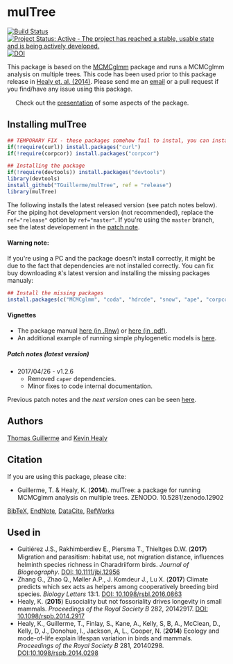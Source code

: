 # mulTree
[![Build Status](https://travis-ci.org/TGuillerme/mulTree.svg?branch=release)](https://travis-ci.org/TGuillerme/mulTree)
[![Project Status: Active - The project has reached a stable, usable state and is being actively developed.](http://www.repostatus.org/badges/latest/active.svg)](http://www.repostatus.org/#active)
[![DOI](https://zenodo.org/badge/DOI/10.5281/zenodo.45097.svg)](https://doi.org/10.5281/zenodo.45097)

This package is based on the [MCMCglmm](http://cran.r-project.org/web/packages/MCMCglmm/index.html) package
and runs a MCMCglmm analysis on multiple trees.
This code has been used prior to this package release in [Healy et. al. (2014)](http://rspb.royalsocietypublishing.org/content/281/1784/20140298.full.pdf?ijkey=gPt28ElSAYBvRhZ&keytype=ref).
Please send me an [email](mailto:guillert@tcd.ie) or a pull request if you find/have any issue using this package.

<a href="https://figshare.com/articles/Guillerme_BESMacro2016_pdf/3478922"><img src="http://tguillerme.github.io/images/logo-FS.png" height="15" widht="15"/></a> 
Check out the [presentation](https://figshare.com/articles/Guillerme_BESMacro2016_pdf/3478922) of some aspects of the package.

## Installing mulTree
```r
## TEMPORARY FIX - these packages somehow fail to instal, you can install the manually:
if(!require(curl)) install.packages("curl")
if(!require(corpcor)) install.packages("corpcor")

## Installing the package
if(!require(devtools)) install.packages("devtools")
library(devtools)
install_github("TGuillerme/mulTree", ref = "release")
library(mulTree)
```
The following installs the latest released version (see patch notes below). For the piping hot development version (not recommended), replace the `ref="release"` option by `ref="master"`. If you're using the `master` branch, see the latest developement in the [patch note](https://github.com/TGuillerme/mulTree/blob/master/patch_notes.md).

#### Warning note:
If you're using a PC and the package doesn't install correctly, it might be due to the fact that dependencies are not installed correctly. You can fix buy downloading `R`'s latest version and installing the missing packages manualy:
```r
## Install the missing packages
install.packages(c("MCMCglmm", "coda", "hdrcde", "snow", "ape", "corpcor", "curl"))
```

#### Vignettes
*  The package manual [here (in .Rnw)](https://github.com/TGuillerme/mulTree/blob/master/doc/mulTree-manual.Rnw) or [here (in .pdf)](https://github.com/TGuillerme/mulTree/blob/master/doc/mulTree-manual.pdf).
*  An additional example of running simple phylogenetic models is [here](https://github.com/TGuillerme/mulTree/blob/master/doc/Vanilla_flavoured_phylogenetic_analyses.Rmd).

##### Patch notes (latest version)
* 2017/04/26 - v1.2.6
  * Removed `caper` dependencies.
  * Minor fixes to code internal documentation.
  
Previous patch notes and the *next version* ones can be seen [here](https://github.com/TGuillerme/mulTree/blob/master/patch_notes.md).

Authors
-------
[Thomas Guillerme](http://tguillerme.github.io) and [Kevin Healy](http://healyke.github.io)

Citation
-------
If you are using this package, please cite:

* Guillerme, T. & Healy, K. (**2014**). mulTree: a package for running MCMCglmm analysis on multiple trees. ZENODO. 10.5281/zenodo.12902

[BibTeX](https://zenodo.org/record/12902/export/hx), [EndNote](https://zenodo.org/record/12902/export/xe), [DataCite](https://zenodo.org/record/12902/export/dcite3), [RefWorks](https://zenodo.org/record/12902/export/xw)

Used in
-------
* Guitiérez J.S., Rakhimberdiev E., Piersma T., Thieltges D.W. (**2017**) Migration and parasitism: habitat use, not migration distance, inﬂuences helminth species richness in Charadriiform birds. *Journal of Biogeography*. [DOI: 10.1111/jbi.12956](http://onlinelibrary.wiley.com/doi/10.1111/jbi.12956/full)
* Zhang G., Zhao Q., Møller A.P., J. Komdeur J., Lu X. (**2017**) Climate predicts which sex acts as helpers among cooperatively breeding bird species. *Biology Letters* 13:1. [DOI: 10.1098/rsbl.2016.0863](http://rsbl.royalsocietypublishing.org/content/13/1/20160863)
* Healy, K. (**2015**) Eusociality but not fossoriality drives longevity in small mammals. *Proceedings of the Royal Society B* 282, 20142917. [DOI: 10.1098/rspb.2014.2917](http://rspb.royalsocietypublishing.org/content/282/1806/20142917)
* Healy, K., Guillerme, T., Finlay, S., Kane, A., Kelly, S, B, A., McClean, D., Kelly, D, J., Donohue, I., Jackson, A, L., Cooper, N. (**2014**) Ecology and mode-of-life explain lifespan variation in birds and mammals. *Proceedings of the Royal Society B* 281, 20140298. [DOI:10.1098/rspb.2014.0298](http://rspb.royalsocietypublishing.org/content/281/1784/20140298?ijkey=1d6acd5357bbd6b611bd0d38b7cacd7a03d83dd1&keytype2=tf_ipsecsha)
